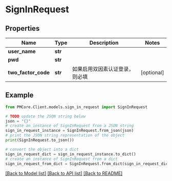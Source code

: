 # SignInRequest


## Properties

Name | Type | Description | Notes
------------ | ------------- | ------------- | -------------
**user_name** | **str** |  | 
**pwd** | **str** |  | 
**two_factor_code** | **str** | 如果启用双因素认证登录，则必填 | [optional] 

## Example

```python
from PMCore.Client.models.sign_in_request import SignInRequest

# TODO update the JSON string below
json = "{}"
# create an instance of SignInRequest from a JSON string
sign_in_request_instance = SignInRequest.from_json(json)
# print the JSON string representation of the object
print(SignInRequest.to_json())

# convert the object into a dict
sign_in_request_dict = sign_in_request_instance.to_dict()
# create an instance of SignInRequest from a dict
sign_in_request_from_dict = SignInRequest.from_dict(sign_in_request_dict)
```
[[Back to Model list]](../README.md#documentation-for-models) [[Back to API list]](../README.md#documentation-for-api-endpoints) [[Back to README]](../README.md)


